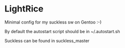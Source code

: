 # LightRice
Minimal config for my suckless sw on Gentoo :-)

By default the autostart script should be in ~/.autostart.sh

Suckless can be found in suckless_master 
